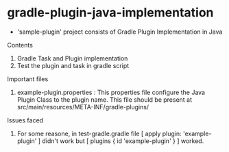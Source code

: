 # gradle-plugin-java-implementation

- 'sample-plugin' project consists of Gradle Plugin Implementation in Java

Contents <br/>
1. Gradle Task and Plugin implementation
2. Test the plugin and task in gradle script

Important files <br/>
1. example-plugin.properties : This properties file configure the Java Plugin Class to the plugin name. This file should be present at src/main/resources/META-INF/gradle-plugins/

Issues faced <br/>
1. For some reasone, in test-gradle.gradle file [ apply plugin: 'example-plugin' ] didn't work but
[ plugins {	id 'example-plugin' } ] worked. 

